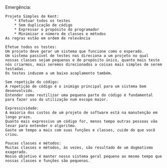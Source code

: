 Emergência:

    Projeto Simples de Kent:
        * Efetuar todos os testes
        * Sem duplicação de código
        * Expressar o propósito do programador 
        * Minimizar o número de classes e métodos
    As regras estão em ordem de relevância

    Efetue todos os testes:
    Um projeto deve gerar um sistema que funcione como o esperado.
    Um sistema passível de testes nos direciona a um projeto no qual nossas classes sejam pequenas e de propósito único, quanto mais teste nós criarmos, mais seremos direcionados a coisas mais simples de serem testadas.
    Os testes induzem a um baixo acoplamento também.

    Sem repetição do código:
    A repetição de código é o inimigo principal para um sistema bem desenvolvido.
    Entender como reutilizar uma pequena parte do código é fundamental para fazer uso da utilização num escopo maior.

    Expressividade:
    A maioria dos custos de um projeto de software está na manutenção em longo prazo.
    Quanto mais expressivo um código for, menos tempo outras pessoas vão levar para entender o algoritmo.
    Gaste um tempo a mais com suas funções e classes, cuide do que você criou.

    Poucas classes e métodos:
    Muitas classes e métodos, às vezes, são resultado de um dogmatismo exagerado.
    Nosso objetivo é manter nosso sistema geral pequeno ao mesmo tempo que nossas classes e funções são pequenas.